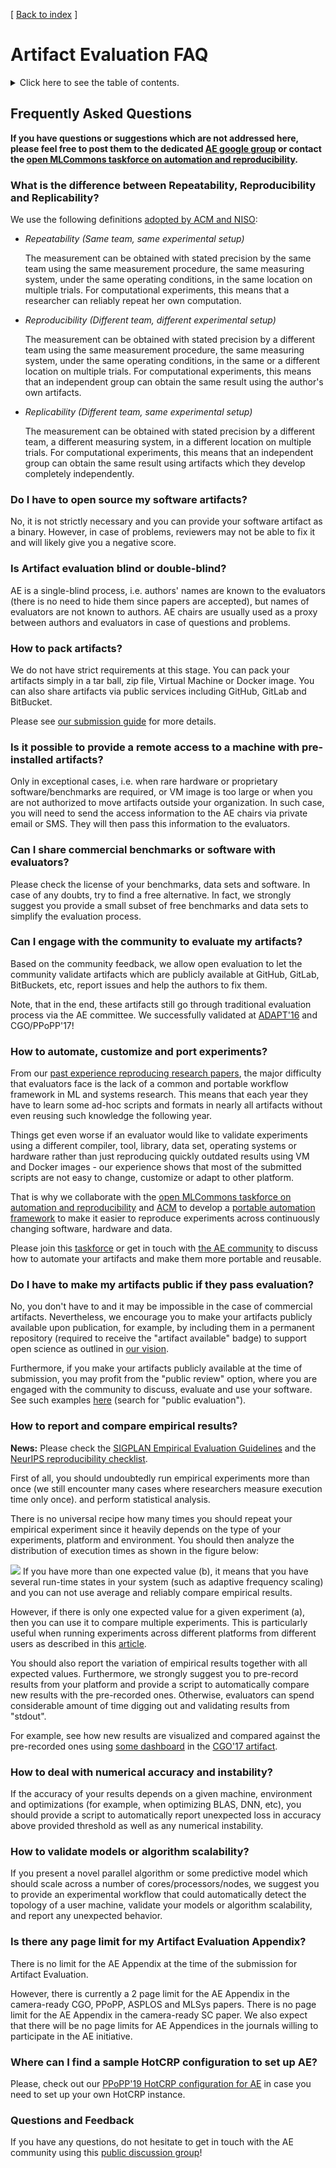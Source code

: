 [ [Back to index](https://cTuning.org/ae) ]

# Artifact Evaluation FAQ

<details>
<summary>Click here to see the table of contents.</summary>

* [Artifact evaluation](#artifact-evaluation)
  * [Frequently Asked Questions](#frequently-asked-questions)
    * [What is the difference between Repeatability, Reproducibility and Replicability?](#what-is-the-difference-between-repeatability-reproducibility-and-replicability?)
    * [Do I have to open source my software artifacts?](#do-i-have-to-open-source-my-software-artifacts?)
    * [Is Artifact evaluation blind or double-blind?](#is-artifact-evaluation-blind-or-double-blind?)
    * [How to pack artifacts?](#how-to-pack-artifacts?)
    * [Is it possible to provide a remote access to a machine with pre-installed artifacts?](#is-it-possible-to-provide-a-remote-access-to-a-machine-with-pre-installed-artifacts?)
    * [Can I share commercial benchmarks or software with evaluators?](#can-i-share-commercial-benchmarks-or-software-with-evaluators?)
    * [Can I engage with the community to evaluate my artifacts?](#can-i-engage-with-the-community-to-evaluate-my-artifacts?)
    * [How to automate, customize and port experiments?](#how-to-automate-customize-and-port-experiments?)
    * [Do I have to make my artifacts public if they pass evaluation?](#do-i-have-to-make-my-artifacts-public-if-they-pass-evaluation?)
    * [How to report and compare empirical results?](#how-to-report-and-compare-empirical-results?)
    * [How to deal with numerical accuracy and instability?](#how-to-deal-with-numerical-accuracy-and-instability?)
    * [How to validate models or algorithm scalability?](#how-to-validate-models-or-algorithm-scalability?)
    * [Is there any page limit for my Artifact Evaluation Appendix?](#is-there-any-page-limit-for-my-artifact-evaluation-appendix?)
    * [Where can I find a sample HotCRP configuration to set up AE?](#where-can-i-find-a-sample-hotcrp-configuration-to-set-up-ae?)
    * [Questions and Feedback](#questions-and-feedback)

</details>

## Frequently Asked Questions


**If you have questions or suggestions which are not addressed here, please feel free 
to post them to the dedicated [AE google group](https://groups.google.com/forum/#!forum/artifact-evaluation)
or contact the [open MLCommons taskforce on automation and reproducibility](https://github.com/mlcommons/ck/blob/master/docs/taskforce.md).**


### What is the difference between Repeatability, Reproducibility and Replicability?

We use the following definitions [adopted by ACM and NISO](https://www.acm.org/publications/policies/artifact-review-badging):

* *Repeatability (Same team, same experimental setup)*

  The measurement can be obtained with stated precision by the same team using the same measurement procedure, 
  the same measuring system, under the same operating conditions, in the same location on multiple trials. 
  For computational experiments, this means that a researcher can reliably repeat her own computation.

* *Reproducibility (Different team, different experimental setup)*

  The measurement can be obtained with stated precision by a different team using the same measurement procedure, 
  the same measuring system, under the same operating conditions, in the same or a different location on multiple trials. 
  For computational experiments, this means that an independent group can obtain the same result using the author's own artifacts.

* *Replicability (Different team, same experimental setup)*

  The measurement can be obtained with stated precision by a different team, a different measuring system, 
  in a different location on multiple trials. For computational experiments, this means that an independent group 
  can obtain the same result using artifacts which they develop completely independently.



### Do I have to open source my software artifacts?



No, it is not strictly necessary and you can 
provide your software artifact as a binary.
However, in case of problems, reviewers may not be 
able to fix it and will likely give you a negative score.


### Is Artifact evaluation blind or double-blind?



AE is a single-blind process, i.e. authors' names are known to the evaluators
(there is no need to hide them since papers are accepted),
but names of evaluators are not known to authors.
AE chairs are usually used as a proxy between authors and evaluators
in case of questions and problems.


### How to pack artifacts?



We do not have strict requirements at this stage. You can pack 
your artifacts simply in a tar ball, zip file, Virtual Machine or Docker image.
You can also share artifacts via public services including GitHub, GitLab and BitBucket.

Please see [our submission guide](submission.md) for more details.


### Is it possible to provide a remote access to a machine with pre-installed artifacts?



Only in exceptional cases, i.e. when rare hardware or proprietary software/benchmarks are required,
or VM image is too large or when you are not authorized to move artifacts outside your organization.
In such case, you will need to send the access information 
to the AE chairs via private email or SMS. 
They will then pass this information to the evaluators.


### Can I share commercial benchmarks or software with evaluators?



Please check the license of your benchmarks, data sets and software. 
In case of any doubts, try to find a free alternative. In fact, 
we strongly suggest you provide a small subset of free benchmarks 
and data sets to simplify the evaluation process.


### Can I engage with the community to evaluate my artifacts?



Based on the community feedback, we allow open evaluation
to let the community validate artifacts which are publicly available 
at GitHub, GitLab, BitBuckets, etc, report issues and help the authors 
to fix them. 

Note, that in the end, these artifacts still go through traditional
evaluation process via the AE committee. We successfully validated 
at [ADAPT'16](http://adapt-workshop.org/motivation2016.html)
and CGO/PPoPP'17!


### How to automate, customize and port experiments?



From our [past experience reproducing research papers](https://www.reddit.com/r/MachineLearning/comments/ioq8do/n_reproducing_150_research_papers_the_problems), 
the major difficulty that evaluators face is the lack of a common and portable workflow framework
in ML and systems research. This means that each year they have 
to learn some ad-hoc scripts and formats in nearly 
all artifacts without even reusing such knowledge the following year.

Things get even worse if an evaluator would like to validate experiments 
using a different compiler, tool, library, data set, operating systems or hardware
rather than just reproducing quickly outdated results using 
VM and Docker images - our experience shows that most of the submitted scripts 
are not easy to change, customize or adapt to other platform.

That is why we collaborate with the [open MLCommons taskforce on automation and reproducibility](https://github.com/mlcommons/ck/blob/master/docs/mlperf-education-workgroup.md)
and [ACM](https://acm.org) to develop a [portable automation framework](https://github.com/mlcommons/ck/tree/master/docs) to make it easier to reproduce experiments
across continuously changing software, hardware and data.

Please join this [taskforce](https://github.com/mlcommons/ck/blob/master/docs/mlperf-education-workgroup.md)
or get in touch with [the AE community](https://groups.google.com/forum/#!forum/artifact-evaluation) 
to discuss how to automate your artifacts and make them more portable and reusable.


### Do I have to make my artifacts public if they pass evaluation?

No, you don't have to and it may be impossible in the case of commercial artifacts.
Nevertheless, we encourage you to make your artifacts publicly available upon publication, 
for example, by including them in a permanent repository (required to receive the "artifact available" badge)
to support open science as outlined in [our vision](http://dl.acm.org/citation.cfm?id=2618142).


Furthermore, if you make your artifacts publicly available at the time
of submission, you may profit from the "public review" option, where you are engaged
with the community to discuss, evaluate and use your software. See such
examples [here](https://cTuning.org/ae/artifacts.html) (search for "public evaluation").


### How to report and compare empirical results?


**News:** Please check the [SIGPLAN Empirical Evaluation Guidelines](https://www.sigplan.org/Resources/EmpiricalEvaluation)
and the [NeurIPS reproducibility checklist](https://www.cs.mcgill.ca/~jpineau/ReproducibilityChecklist.pdf).
  
  

First of all, you should undoubtedly run empirical experiments more than once 
(we still encounter many cases where researchers measure execution time only once).
and perform statistical analysis.

There is no universal recipe how many times you should repeat your empirical experiment 
since it heavily depends on the type of your experiments, platform and environment. 
You should then analyze the distribution of execution times as shown in the figure below:

![](https://raw.githubusercontent.com/mlcommons/ck/master/docs/artifact-evaluation/image-994e7359d7760ab1-cropped.png)
If you have more than one expected value (b), it means that you have several
run-time states in your system (such as adaptive frequency scaling) 
and you can not use average and reliably compare empirical results.

However, if there is only one expected value for a given experiment (a), 
then you can use it to compare multiple experiments. This is particularly
useful when running experiments across different platforms from different
users as described in this [article](https://cknow.io/c/report/rpi3-crowd-tuning-2017-interactive).
 

You should also report the variation of empirical results together with all expected values.
Furthermore, we strongly suggest you to pre-record results from your platform
and provide a script to automatically compare new results with the pre-recorded ones.
Otherwise, evaluators can spend considerable amount of time 
digging out and validating results from "stdout".

For example, see how new results are visualized and compared against the pre-recorded ones
using [some dashboard](https://github.com/SamAinsworth/reproduce-cgo2017-paper/files/618737/ck-aarch64-dashboard.pdf) 
in the [CGO'17 artifact](https://github.com/SamAinsworth/reproduce-cgo2017-paper).




### How to deal with numerical accuracy and instability?



If the accuracy of your results depends on a given machine, environment and optimizations 
(for example, when optimizing BLAS, DNN, etc), you should provide a script to automatically 
report unexpected loss in accuracy above provided threshold as well as any numerical instability.


### How to validate models or algorithm scalability?



If you present a novel parallel algorithm or some predictive model which should scale 
across a number of cores/processors/nodes, we suggest you 
to provide an experimental workflow that could automatically detect the topology 
of a user machine, validate your models or algorithm scalability, 
and report any unexpected behavior. 


### Is there any page limit for my Artifact Evaluation Appendix?



There is no limit for the AE Appendix at the time of the submission for Artifact Evaluation.


However, there is currently a 2 page limit for the AE Appendix in the camera-ready CGO, PPoPP, ASPLOS and MLSys papers.
There is no page limit for the AE Appendix in the camera-ready SC paper. We also expect 
that there will be no page limits for AE Appendices in the journals willing to participate 
in the AE initiative.


### Where can I find a sample HotCRP configuration to set up AE?



Please, check out our [PPoPP'19 HotCRP configuration for AE](https://www.linkedin.com/pulse/acm-ppopp19-artifact-evaluation-report-hotcrp-grigori-fursin) 
in case you need to set up your own HotCRP instance.




### Questions and Feedback



If you have any questions, do not hesitate to get in touch with the AE community 
using this [public discussion group](https://groups.google.com/forum/#!forum/artifact-evaluation)!

